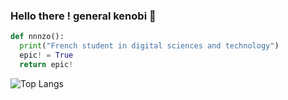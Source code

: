 ### Hello there ! general kenobi 👋
```python
def nnnzo():
  print("French student in digital sciences and technology")
  epic! = True
  return epic!
``` 
![Top Langs](https://github-readme-stats.vercel.app/api/top-langs/?username=nnnzo&hide=php,css)
